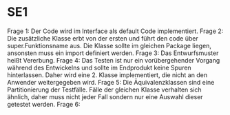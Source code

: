 # SE1
Frage 1: Der Code wird im Interface als default Code implementiert.
Frage 2: Die zusätzliche Klasse erbt von der ersten und führt den code über super.Funktionsname aus. Die Klasse sollte im gleichen Package liegen, ansonsten muss ein import definiert werden.
Frage 3: Das Entwurfsmuster heißt Vererbung.
Frage 4: Das Testen ist nur ein vorübergehender Vorgang während des Entwickelns und sollte im Endprodukt keine Spuren hinterlassen. Daher wird eine 2. Klasse implementiert, die nicht an den Anwender weitergegeben wird.
Frage 5: Die Äquivalenzklassen sind eine Partitionierung der Testfälle. Fälle der gleichen Klasse verhalten sich ähnlich, daher muss nicht jeder Fall sondern nur eine Auswahl dieser getestet werden.
Frage 6: 
